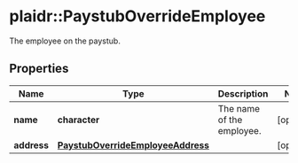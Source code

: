 # plaidr::PaystubOverrideEmployee

The employee on the paystub.

## Properties
Name | Type | Description | Notes
------------ | ------------- | ------------- | -------------
**name** | **character** | The name of the employee. | [optional] 
**address** | [**PaystubOverrideEmployeeAddress**](PaystubOverrideEmployeeAddress.md) |  | [optional] 


